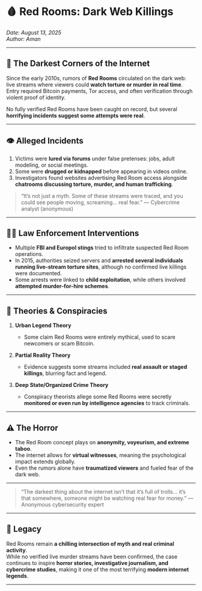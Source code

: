 # 🩸 Red Rooms: Dark Web Killings

*Date: August 13, 2025*  
*Author: Aman*

---

## 🌌 The Darkest Corners of the Internet

Since the early 2010s, rumors of **Red Rooms** circulated on the dark web: live streams where viewers could **watch torture or murder in real time**.  
Entry required Bitcoin payments, Tor access, and often verification through violent proof of identity.

No fully verified Red Rooms have been caught on record, but several **horrifying incidents suggest some attempts were real**.

---

## 👁️ Alleged Incidents

1. Victims were **lured via forums** under false pretenses: jobs, adult modeling, or social meetings.  
2. Some were **drugged or kidnapped** before appearing in videos online.  
3. Investigators found websites advertising Red Room access alongside **chatrooms discussing torture, murder, and human trafficking**.  

> “It’s not just a myth. Some of these streams were traced, and you could see people moving, screaming… real fear.” — Cybercrime analyst (anonymous)

---

## 🕵️‍♂️ Law Enforcement Interventions

- Multiple **FBI and Europol stings** tried to infiltrate suspected Red Room operations.  
- In 2015, authorities seized servers and **arrested several individuals running live-stream torture sites**, although no confirmed live killings were documented.  
- Some arrests were linked to **child exploitation**, while others involved **attempted murder-for-hire schemes**.  

---

## 🧩 Theories & Conspiracies

1. **Urban Legend Theory**  
   - Some claim Red Rooms were entirely mythical, used to scare newcomers or scam Bitcoin.  

2. **Partial Reality Theory**  
   - Evidence suggests some streams included **real assault or staged killings**, blurring fact and legend.  

3. **Deep State/Organized Crime Theory**  
   - Conspiracy theorists allege some Red Rooms were secretly **monitored or even run by intelligence agencies** to track criminals.  

---

## ⚠️ The Horror

- The Red Room concept plays on **anonymity, voyeurism, and extreme taboo**.  
- The internet allows for **virtual witnesses**, meaning the psychological impact extends globally.  
- Even the rumors alone have **traumatized viewers** and fueled fear of the dark web.

---

> “The darkest thing about the internet isn’t that it’s full of trolls… it’s that somewhere, someone might be watching real fear for money.” — Anonymous cybersecurity expert

---

## 🌌 Legacy

Red Rooms remain **a chilling intersection of myth and real criminal activity**.  
While no verified live murder streams have been confirmed, the case continues to inspire **horror stories, investigative journalism, and cybercrime studies**, making it one of the most terrifying **modern internet legends**.

---
